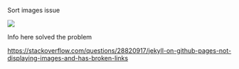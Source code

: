 ---
---
Sort images issue


<img src="{{ site.baseurl }}/assets/edxfc02092021.jpg">


Info here solved the problem

https://stackoverflow.com/questions/28820917/jekyll-on-github-pages-not-displaying-images-and-has-broken-links
